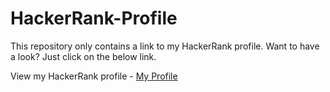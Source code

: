 # HackerRank-Profile

This repository only contains a link to my HackerRank profile. Want to have a look? Just click on the below link.

View my HackerRank profile - <a href="https://www.hackerrank.com/nikbansal1998">My Profile</a>

